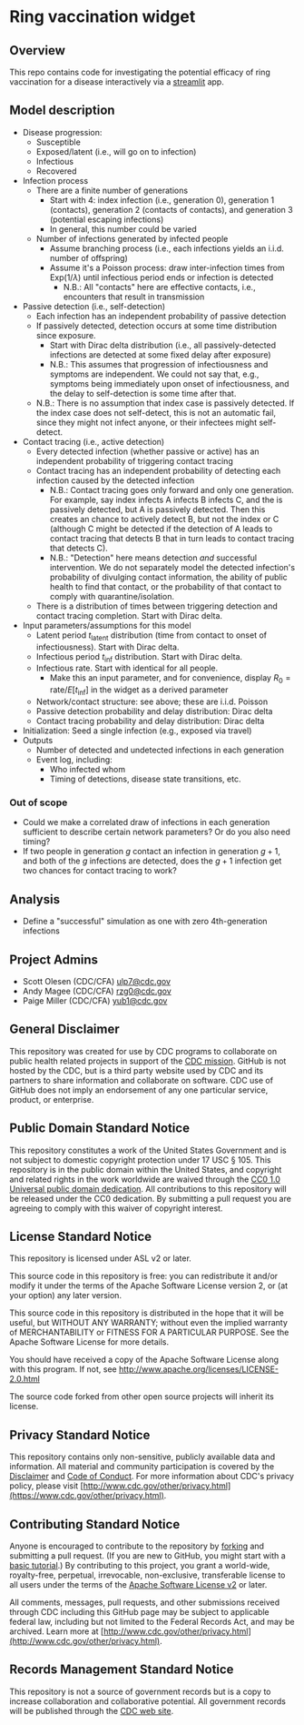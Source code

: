 # Ring vaccination widget

## Overview

This repo contains code for investigating the potential efficacy of ring
vaccination for a disease interactively via a [streamlit](https://streamlit.io/)
app.

## Model description

- Disease progression:
  - Susceptible
  - Exposed/latent (i.e., will go on to infection)
  - Infectious
  - Recovered
- Infection process
  - There are a finite number of generations
    - Start with 4: index infection (i.e., generation 0), generation 1
      (contacts), generation 2 (contacts of contacts), and generation 3
      (potential escaping infections)
    - In general, this number could be varied
  - Number of infections generated by infected people
    - Assume branching process (i.e., each infections yields an i.i.d. number of
      offspring)
    - Assume it's a Poisson process: draw inter-infection times from
      $\mathrm{Exp}(1/\lambda)$ until infectious period ends or infection is
      detected
      - N.B.: All "contacts" here are effective contacts, i.e., encounters that
        result in transmission
- Passive detection (i.e., self-detection)
  - Each infection has an independent probability of passive detection
  - If passively detected, detection occurs at some time distribution since
    exposure.
    - Start with Dirac delta distribution (i.e., all passively-detected
      infections are detected at some fixed delay after exposure)
    - N.B.: This assumes that progression of infectiousness and symptoms are
      independent. We could not say that, e.g., symptoms being immediately upon
      onset of infectiousness, and the delay to self-detection is some time
      after that.
  - N.B.: There is no assumption that index case is passively detected. If the
    index case does not self-detect, this is not an automatic fail, since they
    might not infect anyone, or their infectees might self-detect.
- Contact tracing (i.e., active detection)
  - Every detected infection (whether passive or active) has an independent
    probability of triggering contact tracing
  - Contact tracing has an independent probability of detecting each infection
    caused by the detected infection
    - N.B.: Contact tracing goes only forward and only one generation. For
      example, say index infects A infects B infects C, and the is passively
      detected, but A is passively detected. Then this creates an chance to
      actively detect B, but not the index or C (although C might be detected if
      the detection of A leads to contact tracing that detects B that in turn
      leads to contact tracing that detects C).
    - N.B.: "Detection" here means detection _and_ successful intervention. We
      do not separately model the detected infection's probability of divulging
      contact information, the ability of public health to find that contact, or
      the probability of that contact to comply with quarantine/isolation.
  - There is a distribution of times between triggering detection and contact
    tracing completion. Start with Dirac delta.
- Input parameters/assumptions for this model
  - Latent period $t_\mathrm{latent}$ distribution (time from contact to onset
    of infectiousness). Start with Dirac delta.
  - Infectious period $t_\mathrm{inf}$ distribution. Start with Dirac delta.
  - Infectious rate. Start with identical for all people.
    - Make this an input parameter, and for convenience, display
      $R_0 = \mathrm{rate} / E[t_\mathrm{inf}]$ in the widget as a derived
      parameter
  - Network/contact structure: see above; these are i.i.d. Poisson
  - Passive detection probability and delay distribution: Dirac delta
  - Contact tracing probability and delay distribution: Dirac delta
- Initialization: Seed a single infection (e.g., exposed via travel)
- Outputs
  - Number of detected and undetected infections in each generation
  - Event log, including:
    - Who infected whom
    - Timing of detections, disease state transitions, etc.

### Out of scope

- Could we make a correlated draw of infections in each generation sufficient to
  describe certain network parameters? Or do you also need timing?
- If two people in generation $g$ contact an infection in generation $g+1$, and
  both of the $g$ infections are detected, does the $g+1$ infection get two
  chances for contact tracing to work?

## Analysis

- Define a "successful" simulation as one with zero 4th-generation infections

## Project Admins

- Scott Olesen (CDC/CFA) <ulp7@cdc.gov>
- Andy Magee (CDC/CFA) <rzg0@cdc.gov>
- Paige Miller (CDC/CFA) <yub1@cdc.gov>

## General Disclaimer

This repository was created for use by CDC programs to collaborate on public
health related projects in support of the
[CDC mission](https://www.cdc.gov/about/organization/mission.htm). GitHub is not
hosted by the CDC, but is a third party website used by CDC and its partners to
share information and collaborate on software. CDC use of GitHub does not imply
an endorsement of any one particular service, product, or enterprise.

## Public Domain Standard Notice

This repository constitutes a work of the United States Government and is not
subject to domestic copyright protection under 17 USC § 105. This repository is
in the public domain within the United States, and copyright and related rights
in the work worldwide are waived through the
[CC0 1.0 Universal public domain dedication](https://creativecommons.org/publicdomain/zero/1.0/).
All contributions to this repository will be released under the CC0 dedication.
By submitting a pull request you are agreeing to comply with this waiver of
copyright interest.

## License Standard Notice

This repository is licensed under ASL v2 or later.

This source code in this repository is free: you can redistribute it and/or
modify it under the terms of the Apache Software License version 2, or (at your
option) any later version.

This source code in this repository is distributed in the hope that it will be
useful, but WITHOUT ANY WARRANTY; without even the implied warranty of
MERCHANTABILITY or FITNESS FOR A PARTICULAR PURPOSE. See the Apache Software
License for more details.

You should have received a copy of the Apache Software License along with this
program. If not, see http://www.apache.org/licenses/LICENSE-2.0.html

The source code forked from other open source projects will inherit its license.

## Privacy Standard Notice

This repository contains only non-sensitive, publicly available data and
information. All material and community participation is covered by the
[Disclaimer](https://github.com/CDCgov/template/blob/master/DISCLAIMER.md) and
[Code of Conduct](https://github.com/CDCgov/template/blob/master/code-of-conduct.md).
For more information about CDC's privacy policy, please visit
[http://www.cdc.gov/other/privacy.html](https://www.cdc.gov/other/privacy.html).

## Contributing Standard Notice

Anyone is encouraged to contribute to the repository by
[forking](https://help.github.com/articles/fork-a-repo) and submitting a pull
request. (If you are new to GitHub, you might start with a
[basic tutorial](https://help.github.com/articles/set-up-git).) By contributing
to this project, you grant a world-wide, royalty-free, perpetual, irrevocable,
non-exclusive, transferable license to all users under the terms of the
[Apache Software License v2](http://www.apache.org/licenses/LICENSE-2.0.html) or
later.

All comments, messages, pull requests, and other submissions received through
CDC including this GitHub page may be subject to applicable federal law,
including but not limited to the Federal Records Act, and may be archived. Learn
more at
[http://www.cdc.gov/other/privacy.html](http://www.cdc.gov/other/privacy.html).

## Records Management Standard Notice

This repository is not a source of government records but is a copy to increase
collaboration and collaborative potential. All government records will be
published through the [CDC web site](http://www.cdc.gov).
